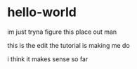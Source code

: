 # hello-world
im just tryna figure this place out man

this is the edit the tutorial is making me do

i think it makes sense so far
